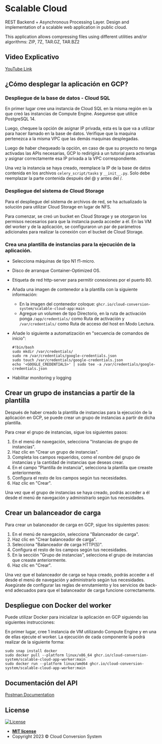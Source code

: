 # Scalable Cloud

REST Backend + Asynchronous Processing Layer. Design and implementation of a scalable web application in public cloud.

This application allows compressing files using different utilities and/or algorithms: ZIP, 7Z, TAR.GZ, TAR.BZ2

## Video Explicativo

[YouTube Link](https://youtu.be/pdL6Ce-l6FU)

## ¿Cómo desplegar la aplicación en GCP?

### Despliegue de la base de datos - Cloud SQL

En primer lugar cree una instancia de Cloud SQL en la misma región en la que creó las instancias de Compute Engine. Asegurese que utilice PostgreSQL 14.

Luego, chequee la opción de asignar IP privada, esta es la que va a utilizar para hacer llamado en la base de datos.
Verifique que la maquina pertenezca a la misma VPC que las demás maquinas desplegadas.

Luego de haber chequeado la opción, en caso de que su proyecto no tenga activadas las APIs necesarias, GCP lo redirigirá a un tutorial para activarlas y asignar correctamente esa IP privada a la VPC correspondiente.

Una vez la instancia se haya creado, reemplace la IP de la base de datos contenida en los archivos ```celery_script/tasks``` y ```__init__.py```. Solo debe reemplazar la parte contenida después del @ y antes del /.

### Despliegue del sistema de Cloud Storage

Para el despliegue del sistema de archivos de red, se ha actualizado la solución para utilizar Cloud Storage en lugar de NFS.

Para comenzar, se creó un bucket en Cloud Storage y se otorgaron los permisos necesarios para que la instancia pueda acceder a él. En las VM del worker y de la aplicación, se configuraron un par de parámetros adicionales para realizar la conexión con el bucket de Cloud Storage.

### Crea una plantilla de instancias para la ejecución de la aplicación.

- Selecciona máquinas de tipo N1 f1-micro.
- Disco de arranque Container-Optimized OS.
- Etiqueta de red http-server para permitir conexiones por el puerto 80.
- Añada una imagen de contenedor a la plantilla con la siguiente información:
    - En la imagen del contenedor coloque: `ghcr.io/cloud-conversion-system/scalable-cloud-app:main`
    - Agregue un volumen de tipo Directorio, en la ruta de activación ponga ```/app/credentials/``` como Ruta de activación y ```/var/credentials/``` como Ruta de acceso del host en Modo Lectura.
- Añade lo siguiente a automatización en "secuencia de comandos de inicio":

    ```
    #!bin/bash
    sudo mkdir /var/credentials/
    sudo rm /var/credentials/google-credentials.json
    sudo touch /var/credentials/google-credentials.json
    echo '<GOOGLE_CREDENTIALS>' | sudo tee -a /var/credentials/google-credentials.json
    ```

- Habilitar monitoring y logging

## Crear un grupo de instancias a partir de la plantilla

Después de haber creado la plantilla de instancias para la ejecución de la aplicación en GCP, se puede crear un grupo de instancias a partir de dicha plantilla.

Para crear el grupo de instancias, sigue los siguientes pasos:

1. En el menú de navegación, selecciona "Instancias de grupo de instancias".
2. Haz clic en "Crear un grupo de instancias".
3. Completa los campos requeridos, como el nombre del grupo de instancias y la cantidad de instancias que deseas crear.
4. En el campo "Plantilla de instancia", selecciona la plantilla que creaste anteriormente.
5. Configura el resto de los campos según tus necesidades.
6. Haz clic en "Crear".

Una vez que el grupo de instancias se haya creado, podrás acceder a él desde el menú de navegación y administrarlo según tus necesidades.

## Crear un balanceador de carga

Para crear un balanceador de carga en GCP, sigue los siguientes pasos:

1. En el menú de navegación, selecciona "Balanceador de carga".
2. Haz clic en "Crear balanceador de carga".
3. Selecciona "Balanceador de carga HTTP(S)".
4. Configura el resto de los campos según tus necesidades.
5. En la sección "Grupo de instancias", selecciona el grupo de instancias que creaste anteriormente.
6. Haz clic en "Crear".

Una vez que el balanceador de carga se haya creado, podrás acceder a él desde el menú de navegación y administrarlo según tus necesidades. Asegúrate de configurar las reglas de enrutamiento y los servicios de back-end adecuados para que el balanceador de carga funcione correctamente.

## Despliegue con Docker del worker
Puede utilizar Docker para inicializar la aplicación en GCP siguiendo las siguientes instrucciones:

En primer lugar, cree 1 instancia de VM utilizando Compute Engine y en una de ellas ejecute el worker. La ejecución de cada componente la podrá realizar de la siguiente forma:

```
sudo snap install docker
sudo docker pull --platform linux/x86_64 ghcr.io/cloud-conversion-system/scalable-cloud-app-worker:main
sudo docker run --platform linux/amd64 ghcr.io/cloud-conversion-system/scalable-cloud-app-worker:main
```

## Documentación del API

[Postman Documentation](https://documenter.getpostman.com/view/11708390/2s93Y5NeWB)

## License

[![License](http://img.shields.io/:license-mit-blue.svg?style=flat-square)](http://badges.mit-license.org)

- **[MIT license](LICENSE)**
- Copyright 2023 © Cloud Conversion System
